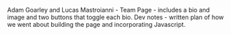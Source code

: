 Adam Goarley and Lucas Mastroianni - Team Page - includes a bio and image and two buttons that toggle each bio.
Dev notes - written plan of how we went about building the page and incorporating Javascript.
